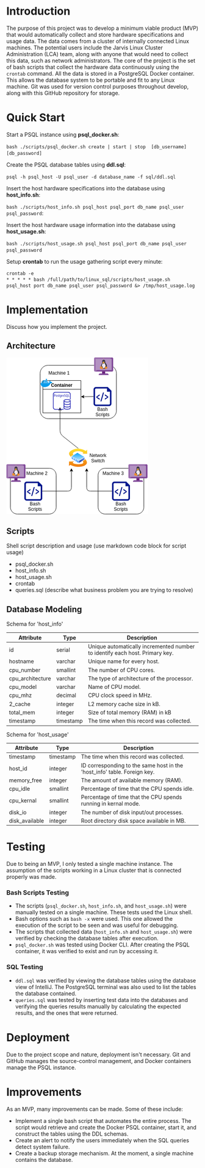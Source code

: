# Introduction
The purpose of this project was to develop a minimum viable product (MVP) that would automatically collect and store hardware specifications and usage data. 
The data comes from a cluster of internally connected Linux machines. The potential users include the Jarvis Linux Cluster Administration (LCA) team,
along with anyone that would need to collect this data, such as network administrators. The core of the project is the set of bash scripts that
collect the hardware data continuously using the `crontab` command. All the data is stored in a PostgreSQL Docker container. This allows the 
database system to be portable and fit to any Linux machine. Git was used for version control purposes throughout develop, along with this GitHub repository for storage.

# Quick Start
Start a PSQL instance using **psql_docker.sh**:

`bash ./scripts/psql_docker.sh create | start | stop  [db_username] [db_password]`

Create the PSQL database tables using **ddl.sql**:

`psql -h psql_host -U psql_user -d database_name -f sql/ddl.sql`

Insert the host hardware specifications into the database using **host_info.sh**:

`bash ./scripts/host_info.sh psql_host psql_port db_name psql_user psql_password`:

Insert the host hardware usage information into the database using **host_usage.sh**:

`bash ./scripts/host_usage.sh psql_host psql_port db_name psql_user psql_password`

Setup **crontab** to run the usage gathering script every minute:

```
crontab -e
* * * * * bash /full/path/to/linux_sql/scripts/host_usage.sh 
psql_host port db_name psql_user psql_password &> /tmp/host_usage.log
```

# Implementation
Discuss how you implement the project.

## Architecture
![Image of Linux Architexture](./assets/architecture.png)

## Scripts
Shell script description and usage (use markdown code block for script usage)
- psql_docker.sh
- host_info.sh
- host_usage.sh
- crontab
- queries.sql (describe what business problem you are trying to resolve)

## Database Modeling
Schema for 'host_info'

Attribute | Type | Description
--------- | -----| -----------
id | serial | Unique automatically incremented number to identify each host. Primary key.
hostname | varchar |  Unique name for every host.
cpu_number | smallint | The number of CPU cores.
cpu_architecture | varchar | The type of architecture of the processor.
cpu_model | varchar | Name of CPU model.
cpu_mhz | decimal | CPU clock speed in MHz.
2_cache | integer | L2 memory cache size in kB.
total_mem | integer | Size of total memory (RAM) in kB
timestamp | timestamp | The time when this record was collected.

Schema for 'host_usage'

Attribute | Type | Description
--------- | -----| -----------
timestamp | timestamp | The time when this record was collected.
host_id | integer | ID corresponding to the same host in the 'host_info' table. Foreign key.
memory_free | integer | The amount of available memory (RAM).
cpu_idle | smallint | Percentage of time that the CPU spends idle.
cpu_kernal | smallint | Percentage of time that the CPU spends running in kernal mode.
disk_io | integer | The number of disk input/out processes.
disk_available | integer | Root directory disk space available in MB.

# Testing
Due to being an MVP, I only tested a single machine instance. The assumption of the scripts working in a Linux
cluster that is connected properly was made. 

### Bash Scripts Testing
- The scripts (`psql_docker.sh`, `host_info.sh`, and `host_usage.sh`) were manually tested on a single machine. These tests used 
the Linux shell.
- Bash options such as `bash -x` were used. This one allowed the execution of the script to be seen and was useful for debugging.
- The scripts that collected data (`host_info.sh` and `host_usage.sh`) were verified by checking the 
database tables after execution.
- `psql_docker.sh` was tested using Docker CLI. After creating the PSQL container, it was verified to exist and run by accessing it.
### SQL Testing
- `ddl.sql` was verified by viewing the database tables using the database view of IntelliJ. The PostgreSQL terminal
was also used to list the tables the database contained.
- `queries.sql` was tested by inserting test data into the databases and verifying the queries results manually by calculating
the expected results, and the ones that were returned.
# Deployment
Due to the project scope and nature, deployment isn't necessary. Git and GitHub manages the source-control management, 
and Docker containers manage the PSQL instance. 

# Improvements
As an MVP, many improvements can be made. Some of these include:

- Implement a single bash script that automates the entire process. The script would 
  retrieve and create the Docker PSQL container, start it, and construct the tables using the DDL schemas. 
- Create an alert to notify the users immediately when the SQL queries detect system failure.  
- Create a backup storage mechanism. At the moment, a single machine contains the database.  